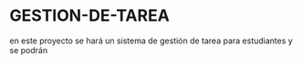 # GESTION-DE-TAREA
en este proyecto se hará un sistema de gestión de tarea para estudiantes y se podrán  
